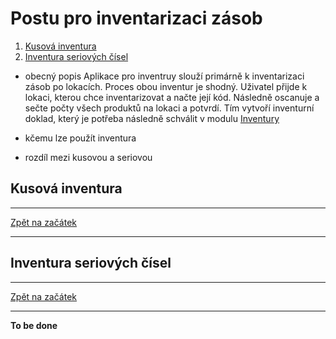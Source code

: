 <h1 id="main"> Postu pro inventarizaci zásob </h1>

1. [Kusová inventura](#inventura)
1. [Inventura seriových čísel](#inventuraSN)

- obecný popis
Aplikace pro inventruy slouží primárně k inventarizaci zásob po lokacích. Proces obou inventur je shodný. Uživatel přijde k lokaci, kterou chce inventarizovat a načte její kód. Následně oscanuje a sečte počty všech produktů na lokaci a potvrdí. Tím vytvoří inventurní doklad, který je potřeba následně schválit v modulu [Inventury](#/inventury) 

- kčemu lze použít inventura
- rozdíl mezi kusovou a seriovou

<h2 id="inventura">Kusová inventura</h2>


---
[Zpět na začátek](#main)

---

<h2 id="inventuraSN">Inventura seriových čísel</h2>


---
[Zpět na začátek](#main)

---


**To be done**